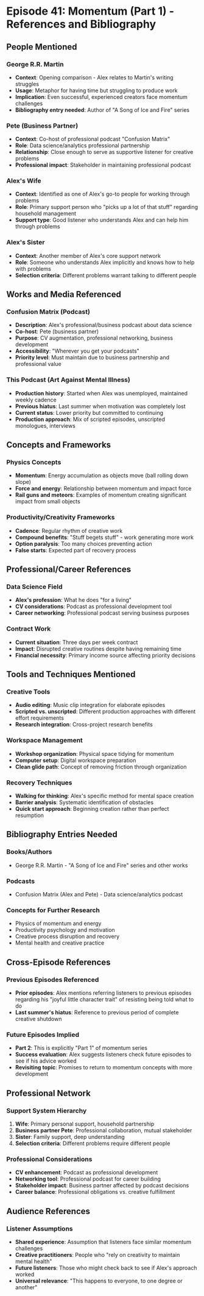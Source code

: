 # Episode 41: Momentum (Part 1) - References and Bibliography

## People Mentioned

### George R.R. Martin
- **Context**: Opening comparison - Alex relates to Martin's writing struggles
- **Usage**: Metaphor for having time but struggling to produce work
- **Implication**: Even successful, experienced creators face momentum challenges
- **Bibliography entry needed**: Author of "A Song of Ice and Fire" series

### Pete (Business Partner)
- **Context**: Co-host of professional podcast "Confusion Matrix"
- **Role**: Data science/analytics professional partnership
- **Relationship**: Close enough to serve as supportive listener for creative problems
- **Professional impact**: Stakeholder in maintaining professional podcast

### Alex's Wife
- **Context**: Identified as one of Alex's go-to people for working through problems
- **Role**: Primary support person who "picks up a lot of that stuff" regarding household management
- **Support type**: Good listener who understands Alex and can help him through problems

### Alex's Sister
- **Context**: Another member of Alex's core support network
- **Role**: Someone who understands Alex implicitly and knows how to help with problems
- **Selection criteria**: Different problems warrant talking to different people

## Works and Media Referenced

### Confusion Matrix (Podcast)
- **Description**: Alex's professional/business podcast about data science
- **Co-host**: Pete (business partner)
- **Purpose**: CV augmentation, professional networking, business development
- **Accessibility**: "Wherever you get your podcasts"
- **Priority level**: Must maintain due to business partnership and professional value

### This Podcast (Art Against Mental Illness)
- **Production history**: Started when Alex was unemployed, maintained weekly cadence
- **Previous hiatus**: Last summer when motivation was completely lost
- **Current status**: Lower priority but committed to continuing
- **Production approach**: Mix of scripted episodes, unscripted monologues, interviews

## Concepts and Frameworks

### Physics Concepts
- **Momentum**: Energy accumulation as objects move (ball rolling down slope)
- **Force and energy**: Relationship between momentum and impact force
- **Rail guns and meteors**: Examples of momentum creating significant impact from small objects

### Productivity/Creativity Frameworks
- **Cadence**: Regular rhythm of creative work
- **Compound benefits**: "Stuff begets stuff" - work generating more work
- **Option paralysis**: Too many choices preventing action
- **False starts**: Expected part of recovery process

## Professional/Career References

### Data Science Field
- **Alex's profession**: What he does "for a living"
- **CV considerations**: Podcast as professional development tool
- **Career networking**: Professional podcast serving business purposes

### Contract Work
- **Current situation**: Three days per week contract
- **Impact**: Disrupted creative routines despite having remaining time
- **Financial necessity**: Primary income source affecting priority decisions

## Tools and Techniques Mentioned

### Creative Tools
- **Audio editing**: Music clip integration for elaborate episodes
- **Scripted vs. unscripted**: Different production approaches with different effort requirements
- **Research integration**: Cross-project research benefits

### Workspace Management
- **Workshop organization**: Physical space tidying for momentum
- **Computer setup**: Digital workspace preparation
- **Clean glide path**: Concept of removing friction through organization

### Recovery Techniques
- **Walking for thinking**: Alex's specific method for mental space creation
- **Barrier analysis**: Systematic identification of obstacles
- **Quick start approach**: Beginning creation rather than perfect resumption

## Bibliography Entries Needed

### Books/Authors
- George R.R. Martin - "A Song of Ice and Fire" series and other works

### Podcasts
- Confusion Matrix (Alex and Pete) - Data science/analytics podcast

### Concepts for Further Research
- Physics of momentum and energy
- Productivity psychology and motivation
- Creative process disruption and recovery
- Mental health and creative practice

## Cross-Episode References

### Previous Episodes Referenced
- **Prior episodes**: Alex mentions referring listeners to previous episodes regarding his "joyful little character trait" of resisting being told what to do
- **Last summer's hiatus**: Reference to previous period of complete creative shutdown

### Future Episodes Implied
- **Part 2**: This is explicitly "Part 1" of momentum series
- **Success evaluation**: Alex suggests listeners check future episodes to see if his advice worked
- **Revisiting topic**: Promises to return to momentum concepts with more development

## Professional Network

### Support System Hierarchy
1. **Wife**: Primary personal support, household partnership
2. **Business partner Pete**: Professional collaboration, mutual stakeholder
3. **Sister**: Family support, deep understanding
4. **Selection criteria**: Different problems require different people

### Professional Considerations
- **CV enhancement**: Podcast as professional development
- **Networking tool**: Professional podcast for career building
- **Stakeholder impact**: Business partner affected by podcast decisions
- **Career balance**: Professional obligations vs. creative fulfillment

## Audience References

### Listener Assumptions
- **Shared experience**: Assumption that listeners face similar momentum challenges
- **Creative practitioners**: People who "rely on creativity to maintain mental health"
- **Future listeners**: Those who might check back to see if Alex's approach worked
- **Universal relevance**: "This happens to everyone, to one degree or another"
